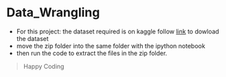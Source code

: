 # Data_Wrangling
- For this project: the dataset required is on kaggle follow [link](https://www.kaggle.com/datasets/udacity/armenian-online-job-postings) to dowload the dataset
- move the zip folder into the same folder with the ipython notebook
- then run the code to extract the files in the zip folder.

> Happy Coding
